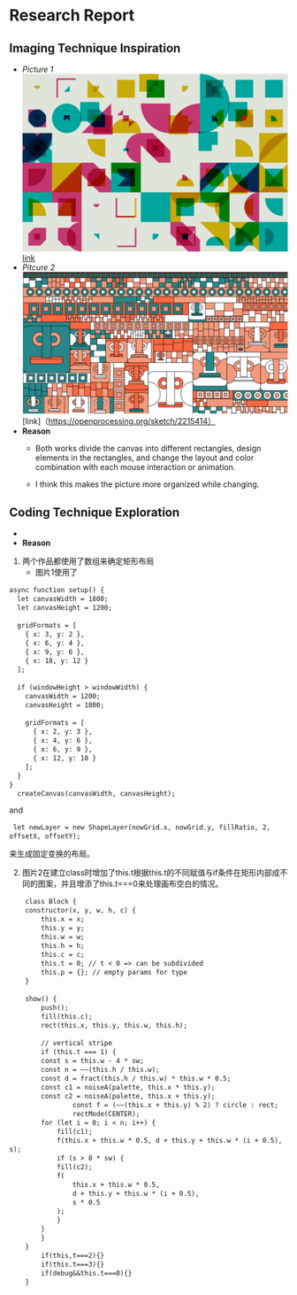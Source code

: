 # **Research Report**
## Imaging Technique Inspiration
- *Picture 1*![Image](readmeImages/coding_pt1_1.png)
    [link](https://openprocessing.org/sketch/2211491)
- *Pitcure 2*![Image](readmeImages/coding_pt1_2.png)
    [link]（https://openprocessing.org/sketch/2215414）
- **Reason**
    - Both works divide the canvas into different rectangles, design elements in the rectangles, and change the layout and color combination with each mouse interaction or animation. 
    
    - I think this makes the picture more organized while changing.
## Coding Technique Exploration
- 
- **Reason**
1. 两个作品都使用了数组来确定矩形布局
    - 图片1使用了
```
async function setup() {
  let canvasWidth = 1800;
  let canvasHeight = 1200;

  gridFormats = [
    { x: 3, y: 2 },
    { x: 6, y: 4 },
    { x: 9, y: 6 },
    { x: 18, y: 12 }
  ];

  if (windowHeight > windowWidth) {
    canvasWidth = 1200;
    canvasHeight = 1800;

    gridFormats = [
      { x: 2, y: 3 },
      { x: 4, y: 6 },
      { x: 6, y: 9 },
      { x: 12, y: 18 }
    ];
  }
}
  createCanvas(canvasWidth, canvasHeight);
```
and
```
 let newLayer = new ShapeLayer(nowGrid.x, nowGrid.y, fillRatio, 2, offsetX, offsetY);
```
来生成固定变换的布局。

2. 图片2在建立class时增加了this.t根据this.t的不同赋值与if条件在矩形内部成不同的图案，并且增添了this.t===0来处理画布空白的情况。
```
    class Block {
    constructor(x, y, w, h, c) {
        this.x = x;
        this.y = y;
        this.w = w;
        this.h = h;
        this.c = c;
        this.t = 0; // t < 0 => can be subdivided
        this.p = {}; // empty params for type
    }

    show() {
        push();
        fill(this.c);
        rect(this.x, this.y, this.w, this.h);

        // vertical stripe
        if (this.t === 1) {
        const s = this.w - 4 * sw;
        const n = ~~(this.h / this.w);
        const d = fract(this.h / this.w) * this.w * 0.5;
        const c1 = noiseA(palette, this.x * this.y);
        const c2 = noiseA(palette, this.x + this.y);
                const f = (~~(this.x + this.y) % 2) ? circle : rect;
                rectMode(CENTER);
        for (let i = 0; i < n; i++) {
            fill(c1);
            f(this.x + this.w * 0.5, d + this.y + this.w * (i + 0.5), s);
            if (s > 8 * sw) {
            fill(c2);
            f(
                this.x + this.w * 0.5,
                d + this.y + this.w * (i + 0.5),
                s * 0.5
            );
            }
        }
        }
    }
        if(this,t===2){}
        if(this.t===3){}
        if(debug&&this.t===0){}
    }
```

      